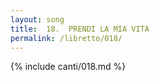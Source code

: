 ```yaml
---
layout: song
title:  18.  PRENDI LA MIA VITA
permalink: /libretto/018/
---
```

{% include canti/018.md %}   